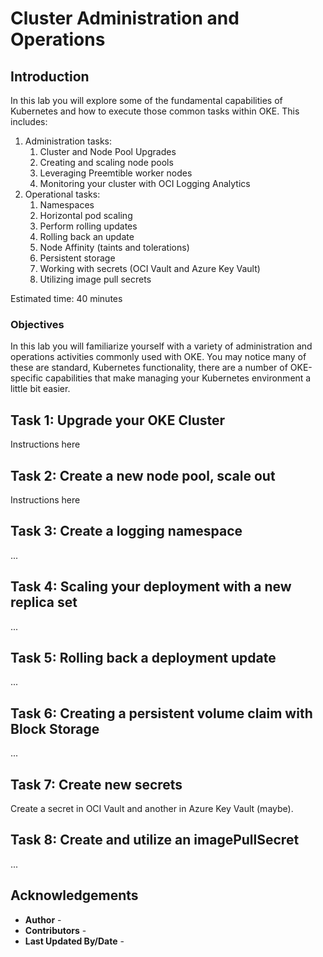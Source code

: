# Cluster Administration and Operations

## Introduction

In this lab you will explore some of the fundamental capabilities of Kubernetes and how to execute those common tasks within OKE. This includes:

1. Administration tasks: 
    1. Cluster and Node Pool Upgrades
    2. Creating and scaling node pools
    3. Leveraging Preemtible worker nodes
    4. Monitoring your cluster with OCI Logging Analytics
2. Operational tasks:
    1. Namespaces
    2. Horizontal pod scaling
    3. Perform rolling updates
    4. Rolling back an update
    5. Node Affinity (taints and tolerations)
    6. Persistent storage
    7. Working with secrets (OCI Vault and Azure Key Vault)
    8. Utilizing image pull secrets

Estimated time: 40 minutes

### Objectives

In this lab you will familiarize yourself with a variety of administration and operations activities commonly used with OKE. You may notice many of these are standard, Kubernetes functionality, there are a number of OKE-specific capabilities that make managing your Kubernetes environment a little bit easier.

## Task 1: Upgrade your OKE Cluster

Instructions here

## Task 2: Create a new node pool, scale out

Instructions here

## Task 3: Create a logging namespace

...

## Task 4: Scaling your deployment with a new replica set

...

## Task 5: Rolling back a deployment update

...

## Task 6: Creating a persistent volume claim with Block Storage

...

## Task 7: Create new secrets

Create a secret in OCI Vault and another in Azure Key Vault (maybe).

## Task 8: Create and utilize an imagePullSecret

...


## Acknowledgements

* **Author** - 
* **Contributors** -
* **Last Updated By/Date** - 